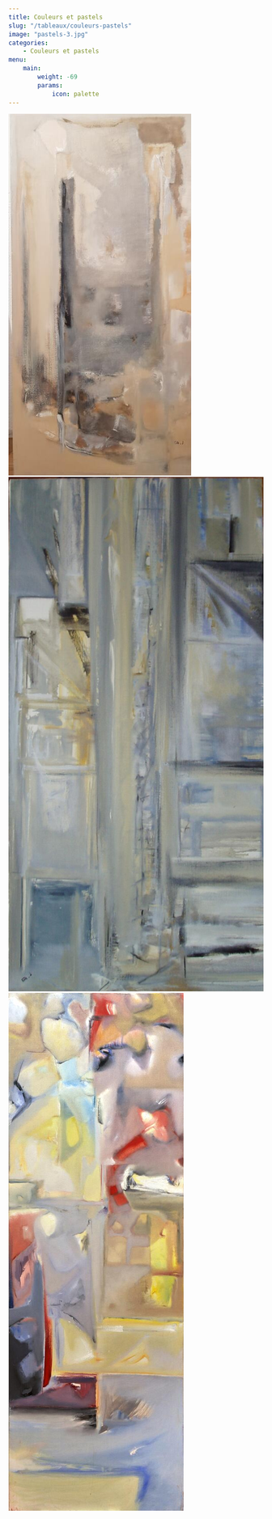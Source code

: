 ```yaml
---
title: Couleurs et pastels
slug: "/tableaux/couleurs-pastels"
image: "pastels-3.jpg"
categories:
    - Couleurs et pastels
menu:
    main: 
        weight: -69
        params:
            icon: palette
---
```


![](pastels-1.jpg) ![](pastels-2.jpg) ![](pastels-3.jpg)



